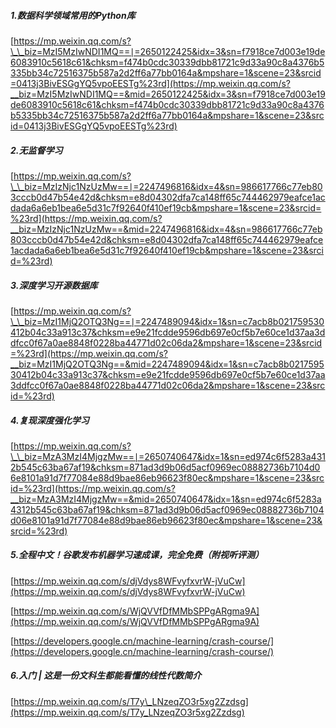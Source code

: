 ##### 1.数据科学领域常用的Python库

[https://mp.weixin.qq.com/s?\_\_biz=MzI5MzIwNDI1MQ==∣=2650122425&idx=3&sn=f7918ce7d003e19de6083910c5618c61&chksm=f474b0cdc30339dbb81721c9d33a90c8a4376b5335bb34c72516375b587a2d2ff6a77bb0164a&mpshare=1&scene=23&srcid=0413j3BivESGgYQ5vpoEESTg%23rd](https://mp.weixin.qq.com/s?__biz=MzI5MzIwNDI1MQ==&mid=2650122425&idx=3&sn=f7918ce7d003e19de6083910c5618c61&chksm=f474b0cdc30339dbb81721c9d33a90c8a4376b5335bb34c72516375b587a2d2ff6a77bb0164a&mpshare=1&scene=23&srcid=0413j3BivESGgYQ5vpoEESTg%23rd)

##### 2.无监督学习

[https://mp.weixin.qq.com/s?\_\_biz=MzIzNjc1NzUzMw==∣=2247496816&idx=4&sn=986617766c77eb803cccb0d47b54e42d&chksm=e8d04302dfa7ca148ff65c744462979eafce1acdada6a6eb1bea6e5d31c7f92640f410ef19cb&mpshare=1&scene=23&srcid=%23rd](https://mp.weixin.qq.com/s?__biz=MzIzNjc1NzUzMw==&mid=2247496816&idx=4&sn=986617766c77eb803cccb0d47b54e42d&chksm=e8d04302dfa7ca148ff65c744462979eafce1acdada6a6eb1bea6e5d31c7f92640f410ef19cb&mpshare=1&scene=23&srcid=%23rd)

##### 3.深度学习开源数据库

[https://mp.weixin.qq.com/s?\_\_biz=MzI1MjQ2OTQ3Ng==∣=2247489094&idx=1&sn=c7acb8b021759530412b04c33a913c37&chksm=e9e21fcdde9596db697e0cf5b7e60ce1d37aa3ddfcc0f67a0ae8848f0228ba44771d02c06da2&mpshare=1&scene=23&srcid=%23rd](https://mp.weixin.qq.com/s?__biz=MzI1MjQ2OTQ3Ng==&mid=2247489094&idx=1&sn=c7acb8b021759530412b04c33a913c37&chksm=e9e21fcdde9596db697e0cf5b7e60ce1d37aa3ddfcc0f67a0ae8848f0228ba44771d02c06da2&mpshare=1&scene=23&srcid=%23rd)

##### 4.复现深度强化学习

[https://mp.weixin.qq.com/s?\_\_biz=MzA3MzI4MjgzMw==∣=2650740647&idx=1&sn=ed974c6f5283a4312b545c63ba67af19&chksm=871ad3d9b06d5acf0969ec08882736b7104d06e8101a91d7f77084e88d9bae86eb96623f80ec&mpshare=1&scene=23&srcid=%23rd](https://mp.weixin.qq.com/s?__biz=MzA3MzI4MjgzMw==&mid=2650740647&idx=1&sn=ed974c6f5283a4312b545c63ba67af19&chksm=871ad3d9b06d5acf0969ec08882736b7104d06e8101a91d7f77084e88d9bae86eb96623f80ec&mpshare=1&scene=23&srcid=%23rd)

##### 5.全程中文！谷歌发布机器学习速成课，完全免费（附视听评测）

[https://mp.weixin.qq.com/s/djVdys8WFvyfxvrW-jVuCw](https://mp.weixin.qq.com/s/djVdys8WFvyfxvrW-jVuCw)

[https://mp.weixin.qq.com/s/WjQVVfDfMMbSPPgARgma9A](https://mp.weixin.qq.com/s/WjQVVfDfMMbSPPgARgma9A)

[https://developers.google.cn/machine-learning/crash-course/](https://developers.google.cn/machine-learning/crash-course/)

##### 6.入门 \| 这是一份文科生都能看懂的线性代数简介

[https://mp.weixin.qq.com/s/T7y\_LNzeqZO3r5xg2Zzdsg](https://mp.weixin.qq.com/s/T7y_LNzeqZO3r5xg2Zzdsg)

